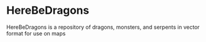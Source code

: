 HereBeDragons
=============

HereBeDragons is a repository of dragons, monsters, and serpents in vector format for use on maps
